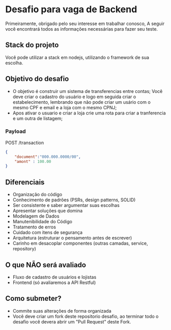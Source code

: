 # Desafio para vaga de Backend

Primeiramente, obrigado pelo seu interesse em trabalhar conosco,
A seguir você encontrará todos as informações necessárias para fazer seu teste.

## Stack do projeto

Você pode utilizar a stack em nodejs, utilizando o framework de sua escolha.

## Objetivo do desafio

- O objetivo é construir um sistema de transferencias entre contas;
Você deve criar o cadastro do usuário e logo em seguida criar o estabelecimento, lembrando que não pode criar um usário com o mesmo CPF e email e a loja com o mesmo CPNJ;
- Apos ativar o usuario e criar a loja crie uma rota para criar a tranferencia e um outra de listagem;

### Payload

POST /transaction

```json
{
    "document":"000.000.0000/00",
    "amont" : 100.00
}
```


## Diferenciais

- Organização do código
- Conhecimento de padrões (PSRs, design patterns, SOLID)
- Ser consistente e saber argumentar suas escolhas
- Apresentar soluções que domina
- Modelagem de Dados
- Manutenibilidade do Código
- Tratamento de erros
- Cuidado com itens de segurança
- Arquitetura (estruturar o pensamento antes de escrever)
- Carinho em desacoplar componentes (outras camadas, service, repository) 

## O que NÃO será avaliado
- Fluxo de cadastro de usuários e lojistas
- Frontend (só avaliaremos a API Restful)

## Como submeter?

- Commite suas alterações de forma organizada
- Você deve criar um fork deste repositorio desafio, ao terminar todo o desafio você devera abrir um "Pull Request" deste Fork.